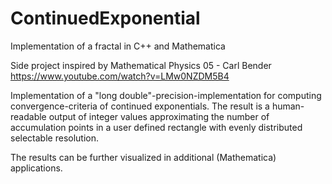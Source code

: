 # ContinuedExponential
Implementation of a fractal in C++ and Mathematica

Side project inspired by Mathematical Physics 05 - Carl Bender
https://www.youtube.com/watch?v=LMw0NZDM5B4

Implementation of a "long double"-precision-implementation
for computing convergence-criteria of continued exponentials.
The result is a human-readable output of integer values approximating the number of accumulation points
in a user defined rectangle with evenly distributed selectable resolution.

The results can be further visualized in additional (Mathematica) applications.
